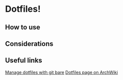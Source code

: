 # Dotfiles!

## How to use

## Considerations

## Useful links
[Manage dotfiles with git bare](https://news.ycombinator.com/item?id=11070797)
[Dotfiles page on ArchWiki](https://wiki.archlinux.org/index.php/Dotfiles)
